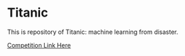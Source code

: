 # Titanic
This is repository of Titanic: machine learning from disaster.

[Competition Link Here](https://www.kaggle.com/c/titanic)
